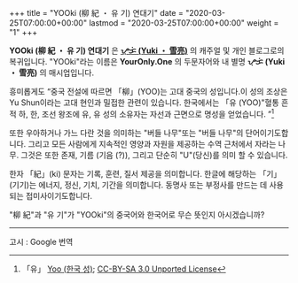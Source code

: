 +++
title = "YOOki (柳 紀 ・ 유 기) 연대기"
date = "2020-03-25T07:00:00+00:00"
lastmod = "2020-03-25T07:00:00+00:00"
weight = "1"
+++

**YOOki (柳 紀 ・ 유 기) 연대기** 은 __[ᜌᜓᜃᜒ (Yuki ・ 雪亮)](https://YourOnly.One)__ 의 캐주얼 및 개인 블로그로의 복귀입니다. "YOOki"라는 이름은 **YourOnly.One** 의 두문자어와 내 별명 **ᜌᜓᜃᜒ (Yuki ・ 雪亮)** 의 매시업입니다.

흥미롭게도 <q>중국 전설에 따르면 「柳」(YOO)는 고대 중국의 성입니다.이 성의 조상은 Yu Shun이라는 고대 현인과 밀접한 관련이 있습니다. 한국에서는 「유 (YOO)"혈통 흔적 하, 한, 조선 왕조에 유, 유 성의 소유자는 자선과 근면으로 명성을 얻었습니다. </q>[^유]

또한 우아하거나 가느 다란 것을 의미하는 "버들 나무"또는 "버들 나무"의 단어이기도합니다. 그리고 모든 사람에게 지속적인 영양과 자원을 제공하는 수역 근처에서 자라는 나무. 그것은 또한 존재, 기름 (기음 (?)), 그리고 단순히 "U"(당신)를 의미 할 수 있습니다.

[^유]: 「유」 [Yoo (한국 성)](https://en.wikipedia.org/wiki/Yoo_(Korean_surname)); [CC-BY-SA 3.0 Unported License](https://en.wikipedia.org/wiki/Wikipedia:Text_of_Creative_Commons_Attribution-ShareAlike_3.0_Unported_License)

한자 「紀」(ki) 문자는 기록, 훈련, 질서 제공을 의미합니다. 한글에 해당하는 「기」(기기)는 에너지, 정신, 기치, 기간을 의미합니다. 동명사 또는 부정사를 만드는 데 사용되는 접미사이기도합니다.

"柳 紀"과 "유 기"가 "YOOki"의 중국어와 한국어로 무슨 뜻인지 아시겠습니까?

<hr/>

고시 : Google 번역

